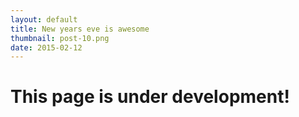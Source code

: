 ```yaml
---
layout: default
title: New years eve is awesome
thumbnail: post-10.png
date: 2015-02-12
---
```


# This page is under development!

